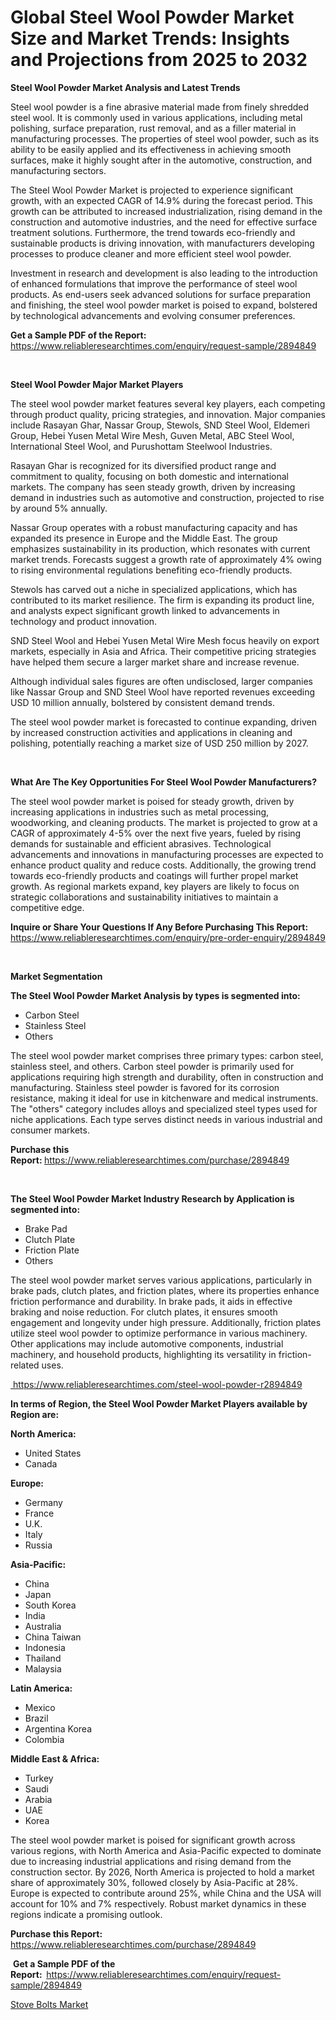<p><h1>Global Steel Wool Powder Market Size and Market Trends: Insights and Projections from 2025 to 2032</h1></p><p><strong>Steel Wool Powder Market Analysis and Latest Trends</strong></p>
<p><p>Steel wool powder is a fine abrasive material made from finely shredded steel wool. It is commonly used in various applications, including metal polishing, surface preparation, rust removal, and as a filler material in manufacturing processes. The properties of steel wool powder, such as its ability to be easily applied and its effectiveness in achieving smooth surfaces, make it highly sought after in the automotive, construction, and manufacturing sectors.</p><p>The Steel Wool Powder Market is projected to experience significant growth, with an expected CAGR of 14.9% during the forecast period. This growth can be attributed to increased industrialization, rising demand in the construction and automotive industries, and the need for effective surface treatment solutions. Furthermore, the trend towards eco-friendly and sustainable products is driving innovation, with manufacturers developing processes to produce cleaner and more efficient steel wool powder.</p><p>Investment in research and development is also leading to the introduction of enhanced formulations that improve the performance of steel wool products. As end-users seek advanced solutions for surface preparation and finishing, the steel wool powder market is poised to expand, bolstered by technological advancements and evolving consumer preferences.</p></p>
<p><strong>Get a Sample PDF of the Report:&nbsp;</strong> <a href="https://www.reliableresearchtimes.com/enquiry/request-sample/2894849?utm_campaign=2638&utm_medium=2&utm_source=Github&utm_content=ia&utm_term=15032025&utm_id=steel-wool-powder">https://www.reliableresearchtimes.com/enquiry/request-sample/2894849</a></p>
<p>&nbsp;</p>
<p><strong>Steel Wool Powder Major Market Players</strong></p>
<p><p>The steel wool powder market features several key players, each competing through product quality, pricing strategies, and innovation. Major companies include Rasayan Ghar, Nassar Group, Stewols, SND Steel Wool, Eldemeri Group, Hebei Yusen Metal Wire Mesh, Guven Metal, ABC Steel Wool, International Steel Wool, and Purushottam Steelwool Industries.</p><p>Rasayan Ghar is recognized for its diversified product range and commitment to quality, focusing on both domestic and international markets. The company has seen steady growth, driven by increasing demand in industries such as automotive and construction, projected to rise by around 5% annually.</p><p>Nassar Group operates with a robust manufacturing capacity and has expanded its presence in Europe and the Middle East. The group emphasizes sustainability in its production, which resonates with current market trends. Forecasts suggest a growth rate of approximately 4% owing to rising environmental regulations benefiting eco-friendly products.</p><p>Stewols has carved out a niche in specialized applications, which has contributed to its market resilience. The firm is expanding its product line, and analysts expect significant growth linked to advancements in technology and product innovation.</p><p>SND Steel Wool and Hebei Yusen Metal Wire Mesh focus heavily on export markets, especially in Asia and Africa. Their competitive pricing strategies have helped them secure a larger market share and increase revenue.</p><p>Although individual sales figures are often undisclosed, larger companies like Nassar Group and SND Steel Wool have reported revenues exceeding USD 10 million annually, bolstered by consistent demand trends. </p><p>The steel wool powder market is forecasted to continue expanding, driven by increased construction activities and applications in cleaning and polishing, potentially reaching a market size of USD 250 million by 2027.</p></p>
<p>&nbsp;</p>
<p><strong>What Are The Key Opportunities For Steel Wool Powder Manufacturers?</strong></p>
<p><p>The steel wool powder market is poised for steady growth, driven by increasing applications in industries such as metal processing, woodworking, and cleaning products. The market is projected to grow at a CAGR of approximately 4-5% over the next five years, fueled by rising demands for sustainable and efficient abrasives. Technological advancements and innovations in manufacturing processes are expected to enhance product quality and reduce costs. Additionally, the growing trend towards eco-friendly products and coatings will further propel market growth. As regional markets expand, key players are likely to focus on strategic collaborations and sustainability initiatives to maintain a competitive edge.</p></p>
<p><strong>Inquire or Share Your Questions If Any Before Purchasing This Report:</strong> <a href="https://www.reliableresearchtimes.com/enquiry/pre-order-enquiry/2894849?utm_campaign=2638&utm_medium=2&utm_source=Github&utm_content=ia&utm_term=15032025&utm_id=steel-wool-powder">https://www.reliableresearchtimes.com/enquiry/pre-order-enquiry/2894849</a></p>
<p>&nbsp;</p>
<p><strong>Market Segmentation</strong></p>
<p><strong>The Steel Wool Powder Market Analysis by types is segmented into:</strong></p>
<p><ul><li>Carbon Steel</li><li>Stainless Steel</li><li>Others</li></ul></p>
<p><p>The steel wool powder market comprises three primary types: carbon steel, stainless steel, and others. Carbon steel powder is primarily used for applications requiring high strength and durability, often in construction and manufacturing. Stainless steel powder is favored for its corrosion resistance, making it ideal for use in kitchenware and medical instruments. The "others" category includes alloys and specialized steel types used for niche applications. Each type serves distinct needs in various industrial and consumer markets.</p></p>
<p><strong>Purchase this Report:&nbsp;</strong><a href="https://www.reliableresearchtimes.com/purchase/2894849?utm_campaign=2638&utm_medium=2&utm_source=Github&utm_content=ia&utm_term=15032025&utm_id=steel-wool-powder">https://www.reliableresearchtimes.com/purchase/2894849</a></p>
<p>&nbsp;</p>
<p><strong>The Steel Wool Powder Market Industry Research by Application is segmented into:</strong></p>
<p><ul><li>Brake Pad</li><li>Clutch Plate</li><li>Friction Plate</li><li>Others</li></ul></p>
<p><p>The steel wool powder market serves various applications, particularly in brake pads, clutch plates, and friction plates, where its properties enhance friction performance and durability. In brake pads, it aids in effective braking and noise reduction. For clutch plates, it ensures smooth engagement and longevity under high pressure. Additionally, friction plates utilize steel wool powder to optimize performance in various machinery. Other applications may include automotive components, industrial machinery, and household products, highlighting its versatility in friction-related uses.</p></p>
<p><a href="https://www.reliableresearchtimes.com/steel-wool-powder-r2894849?utm_campaign=2638&utm_medium=2&utm_source=Github&utm_content=ia&utm_term=15032025&utm_id=steel-wool-powder">&nbsp;https://www.reliableresearchtimes.com/steel-wool-powder-r2894849</a></p>
<p><strong>In terms of Region, the Steel Wool Powder Market Players available by Region are:</strong></p>
<p>
    <p> <strong> North America: </strong>
        <ul>
            <li>United States</li>
            <li>Canada</li>
        </ul>
        </p> 
    <p> <strong> Europe: </strong>
        <ul>
            <li>Germany</li>
            <li>France</li>
            <li>U.K.</li>
            <li>Italy</li>
            <li>Russia</li>
        </ul>
        </p> 
    <p> <strong> Asia-Pacific: </strong>
        <ul>
            <li>China</li>
            <li>Japan</li>
            <li>South Korea</li>
            <li>India</li>
            <li>Australia</li>
            <li>China Taiwan</li>
            <li>Indonesia</li>
            <li>Thailand</li>
            <li>Malaysia</li>
        </ul>
        </p> 
    <p> <strong> Latin America: </strong>
        <ul>
            <li>Mexico</li>
            <li>Brazil</li>
            <li>Argentina Korea</li>
            <li>Colombia</li>
        </ul>
        </p> 
    <p> <strong> Middle East & Africa: </strong>
        <ul>
            <li>Turkey</li>
            <li>Saudi</li>
            <li>Arabia</li>
            <li>UAE</li>
            <li>Korea</li>
        </ul>
    </p>
    </p>
<p><p>The steel wool powder market is poised for significant growth across various regions, with North America and Asia-Pacific expected to dominate due to increasing industrial applications and rising demand from the construction sector. By 2026, North America is projected to hold a market share of approximately 30%, followed closely by Asia-Pacific at 28%. Europe is expected to contribute around 25%, while China and the USA will account for 10% and 7% respectively. Robust market dynamics in these regions indicate a promising outlook.</p></p>
<p><strong>Purchase this Report: </strong><a href="https://www.reliableresearchtimes.com/purchase/2894849?utm_campaign=2638&utm_medium=2&utm_source=Github&utm_content=ia&utm_term=15032025&utm_id=steel-wool-powder">https://www.reliableresearchtimes.com/purchase/2894849</a></p>
<p>&nbsp;<strong>Get a Sample PDF of the Report:&nbsp;&nbsp;</strong><a href="https://www.reliableresearchtimes.com/enquiry/request-sample/2894849?utm_campaign=2638&utm_medium=2&utm_source=Github&utm_content=ia&utm_term=15032025&utm_id=steel-wool-powder">https://www.reliableresearchtimes.com/enquiry/request-sample/2894849</a></p>
<p><strong></strong></p>
<p><p><a href="https://github.com/waverlyam689/Market-Research-Report-List-1/blob/main/stove-bolts-market.md?utm_campaign=2638&utm_medium=2&utm_source=Github&utm_content=ia&utm_term=15032025&utm_id=steel-wool-powder">Stove Bolts Market</a></p></p>